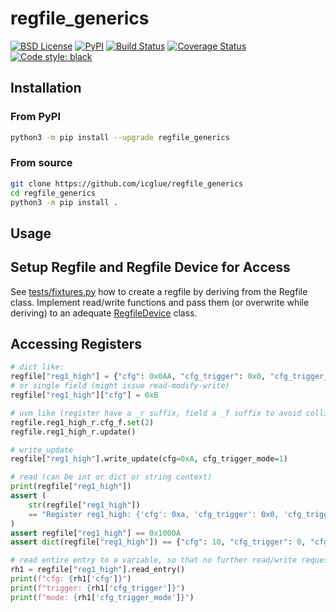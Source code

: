 # regfile\_generics

[![BSD License][bsdlicense-button]][bsdlicense]
[![PyPI][pypi-button]][pypi]
[![Build Status][build-button]][build]
[![Coverage Status][codecov-button]][codecov]
[![Code style: black][black-button]][black]

[bsdlicense-button]: https://img.shields.io/github/license/icglue/regfile_generics
[bsdlicense]: https://opensource.org/license/bsd-2-clause/
[pypi-button]: https://img.shields.io/pypi/v/regfile_generics
[pypi]: https://pypi.org/project/regfile-generics/
[build-button]: https://github.com/icglue/regfile_generics/workflows/CI/badge.svg?event=push
[build]: https://github.com/icglue/regfile_generics/actions?query=workflow%3ACI+event%3Apush
[codecov-button]: https://codecov.io/gh/icglue/regfile_generics/branch/master/graph/badge.svg
[codecov]: https://codecov.io/gh/icglue/regfile_generics/tree/master
[black-button]: https://img.shields.io/badge/code%20style-black-000000.svg
[black]: https://github.com/psf/black

## Installation

### From PyPI

```bash
python3 -m pip install --upgrade regfile_generics
```

### From source

```bash
git clone https://github.com/icglue/regfile_generics
cd regfile_generics
python3 -m pip install .
```

## Usage

## Setup Regfile and Regfile Device for Access

See [tests/fixtures.py](https://github.com/icglue/regfile_generics/blob/master/tests/fixtures.py) how to create a regfile by deriving from the Regfile class.
Implement read/write functions and pass them (or overwrite while deriving) to an adequate [RegfileDevice](https://github.com/icglue/regfile_generics/blob/master/src/regfile_generics/regfile_device.py) class.

## Accessing Registers

```python
# dict like:
regfile["reg1_high"] = {"cfg": 0x0AA, "cfg_trigger": 0x0, "cfg_trigger_mode": 0x0}
# or single field (might issue read-modify-write)
regfile["reg1_high"]["cfg"] = 0xB

# uvm like (register have a _r suffix, field a _f suffix to avoid collisions):
regfile.reg1_high_r.cfg_f.set(2)
regfile.reg1_high_r.update()

# write_update
regfile["reg1_high"].write_update(cfg=0xA, cfg_trigger_mode=1)

# read (can be int or dict or string context)
print(regfile["reg1_high"])
assert (
    str(regfile["reg1_high"])
    == "Register reg1_high: {'cfg': 0xa, 'cfg_trigger': 0x0, 'cfg_trigger_mode': 0x1} = 0x1000a"
)
assert regfile["reg1_high"] == 0x1000A
assert dict(regfile["reg1_high"]) == {"cfg": 10, "cfg_trigger": 0, "cfg_trigger_mode": 1}

# read entire entry to a variable, so that no further read/write request will be issued
rh1 = regfile["reg1_high"].read_entry()
print(f"cfg: {rh1['cfg']}")
print(f"trigger: {rh1['cfg_trigger']}")
print(f"mode: {rh1['cfg_trigger_mode']}")
```
